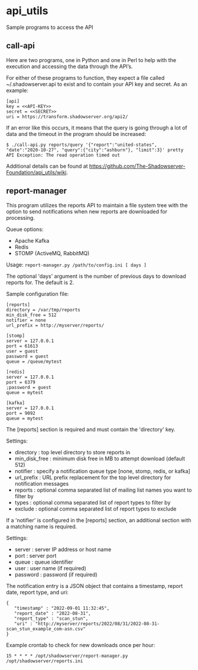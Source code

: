 # api_utils
Sample programs to access the API

## call-api

Here are two programs, one in Python and one in Perl to help with the execution and accessing the data through the API’s.

For either of these programs to function, they expect a file called ~/.shadowserver.api to exist and to contain your API key and secret. As an example:

```
[api]
key = <<API-KEY>>
secret = <<SECRET>>
uri = https://transform.shadowserver.org/api2/
```

If an error like this occurs, it means that the query is going through a lot of data and the timeout in the program should be increased:

```
$ ./call-api.py reports/query '{"report":"united-states", "date":"2020-10-27", "query":{"city":"ashburn"}, "limit":3}' pretty
API Exception: The read operation timed out
```

Additional details can be found at https://github.com/The-Shadowserver-Foundation/api_utils/wiki.

## report-manager

This program utilizes the reports API to maintain a file system tree with the option to send notifications when new reports are downloaded for processing.

Queue options:

 - Apache Kafka
 - Redis
 - STOMP (ActiveMQ, RabbitMQ)

Usage: `report-manager.py /path/to/config.ini [ days ]`

The optional 'days' argument is the number of previous days to download reports for.  The default is 2.

Sample configuration file:

~~~
[reports]
directory = /var/tmp/reports
min_disk_free = 512
notifier = none
url_prefix = http://myserver/reports/

[stomp]
server = 127.0.0.1
port = 61613
user = guest
password = guest
queue = /queue/mytest

[redis]
server = 127.0.0.1
port = 6379
;password = guest
queue = mytest

[kafka]
server = 127.0.0.1
port = 9092
queue = mytest
~~~

The [reports] section is required and must contain the 'directory' key.

Settings:

 - directory     : top level directory to store reports in
 - min_disk_free : minimum disk free in MB to attempt download (default 512)
 - notifier      : specify a notification queue type [none, stomp, redis, or kafka]
 - url_prefix    : URL prefix replacement for the top level directory for notification messages
 - reports       : optional comma separated list of mailing list names you want to filter by
 - types         : optional comma separated list of report types to filter by 
 - exclude       : optional comma separated list of report types to exclude

If a 'notifier' is configured in the [reports] section, an additional section with a matching
name is required.

Settings:

 - server       : server IP address or host name
 - port         : server port
 - queue        : queue identifier
 - user         : user name (if required)
 - password     : password (if required)


The notification entry is a JSON object that contains a timestamp, report date, report type, and uri:

```
{
   "timestamp" : "2022-09-01 11:32:45",
   "report_date" : "2022-08-31",
   "report_type" : "scan_stun",
   "uri" : "http://myserver/reports/2022/08/31/2022-08-31-scan_stun_example_com-asn.csv"
}
```

Example crontab to check for new downloads once per hour:

    15 * * * * /opt/shadowserver/report-manager.py /opt/shadowserver/reports.ini


